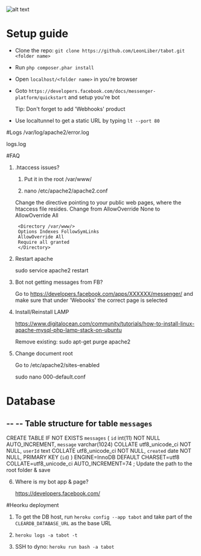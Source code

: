 ![alt text](https://github.com/LeonLiber/tabot/blob/master/app-screenshot.png "Tabot")

# Setup guide

- Clone the repo: `git clone https://github.com/LeonLiber/tabot.git <folder name>`

- Run `php composer.phar install`

- Open `localhost/<folder name>` in you're browser

- Goto `https://developers.facebook.com/docs/messenger-platform/quickstart` and setup you're bot

  Tip: Don't forget to add 'Webhooks' product

- Use localtunnel to get a static URL by typing `lt --port 80`

#Logs
/var/log/apache2/error.log

logs.log

#FAQ

1) .htaccess issues?

    1) Put it in the root /var/www/

    2) nano  /etc/apache2/apache2.conf

    Change the <Directory> directive pointing to your public web pages, where the htaccess file resides. Change from AllowOverride None to AllowOverride All

        <Directory /var/www/>
        Options Indexes FollowSymLinks
        AllowOverride All
        Require all granted
        </Directory>
2) Restart apache

    sudo service apache2 restart  

3) Bot not getting messages from FB?

    Go to https://developers.facebook.com/apps/XXXXXX/messenger/ and make sure that under 'Webooks' the correct page is selected

4) Install/Reinstall LAMP

    https://www.digitalocean.com/community/tutorials/how-to-install-linux-apache-mysql-php-lamp-stack-on-ubuntu

    Remove existing: sudo apt-get purge apache2

5) Change document root

    Go to /etc/apache2/sites-enabled

    sudo nano 000-default.conf


# Database

--
-- Table structure for table `messages`
--

CREATE TABLE IF NOT EXISTS `messages` (
  `id` int(11) NOT NULL AUTO_INCREMENT,
  `message` varchar(1024) COLLATE utf8_unicode_ci NOT NULL,
  `userId` text COLLATE utf8_unicode_ci NOT NULL,
  `created` date NOT NULL,
  PRIMARY KEY (`id`)
) ENGINE=InnoDB  DEFAULT CHARSET=utf8 COLLATE=utf8_unicode_ci AUTO_INCREMENT=74 ;
    Update the path to the root folder & save

6) Where is my bot app & page?

   https://developers.facebook.com/

#Heorku deployment

1) To get the DB host, run `heroku config --app tabot` and take part of the `CLEARDB_DATABASE_URL` as the base URL

2) `heroku logs -a tabot -t`

3) SSH to dyno: `heroku run bash -a tabot`

